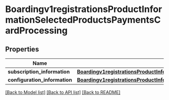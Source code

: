 # Boardingv1registrationsProductInformationSelectedProductsPaymentsCardProcessing

## Properties
Name | Type | Description | Notes
------------ | ------------- | ------------- | -------------
**subscription_information** | [**Boardingv1registrationsProductInformationSelectedProductsPaymentsCardProcessingSubscriptionInformation**](Boardingv1registrationsProductInformationSelectedProductsPaymentsCardProcessingSubscriptionInformation.md) |  | [optional] 
**configuration_information** | [**Boardingv1registrationsProductInformationSelectedProductsPaymentsCardProcessingConfigurationInformation**](Boardingv1registrationsProductInformationSelectedProductsPaymentsCardProcessingConfigurationInformation.md) |  | [optional] 

[[Back to Model list]](../README.md#documentation-for-models) [[Back to API list]](../README.md#documentation-for-api-endpoints) [[Back to README]](../README.md)


